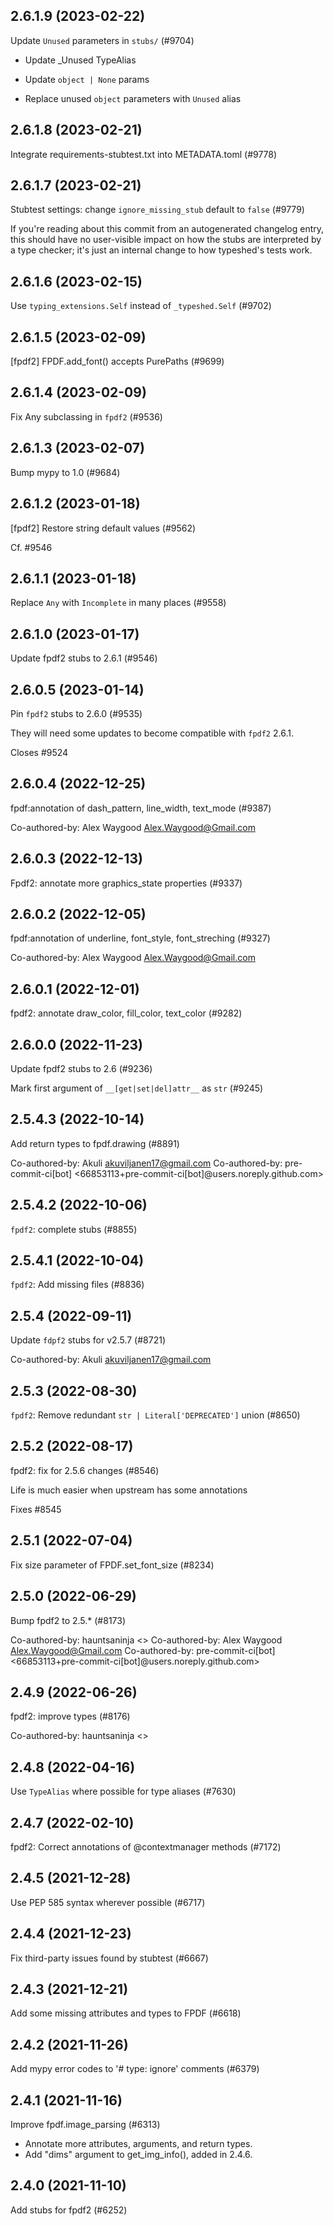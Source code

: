 ## 2.6.1.9 (2023-02-22)

Update `Unused` parameters in `stubs/` (#9704)

* Update _Unused TypeAlias

* Update `object | None` params

* Replace unused `object` parameters with `Unused` alias

## 2.6.1.8 (2023-02-21)

Integrate requirements-stubtest.txt into METADATA.toml (#9778)

## 2.6.1.7 (2023-02-21)

Stubtest settings: change `ignore_missing_stub` default to `false` (#9779)

If you're reading about this commit from an autogenerated changelog entry, this should have no user-visible impact on how the stubs are interpreted by a type checker; it's just an internal change to how typeshed's tests work.

## 2.6.1.6 (2023-02-15)

Use `typing_extensions.Self` instead of `_typeshed.Self` (#9702)

## 2.6.1.5 (2023-02-09)

[fpdf2] FPDF.add_font() accepts PurePaths (#9699)

## 2.6.1.4 (2023-02-09)

Fix Any subclassing in `fpdf2` (#9536)

## 2.6.1.3 (2023-02-07)

Bump mypy to 1.0 (#9684)

## 2.6.1.2 (2023-01-18)

[fpdf2] Restore string default values (#9562)

Cf. #9546

## 2.6.1.1 (2023-01-18)

Replace `Any` with `Incomplete` in many places (#9558)

## 2.6.1.0 (2023-01-17)

Update fpdf2 stubs to 2.6.1 (#9546)

## 2.6.0.5 (2023-01-14)

Pin `fpdf2` stubs to 2.6.0 (#9535)

They will need some updates to become compatible with `fpdf2` 2.6.1.

Closes #9524

## 2.6.0.4 (2022-12-25)

fpdf:annotation of dash_pattern, line_width, text_mode (#9387)

Co-authored-by: Alex Waygood <Alex.Waygood@Gmail.com>

## 2.6.0.3 (2022-12-13)

Fpdf2: annotate more graphics_state properties (#9337)

## 2.6.0.2 (2022-12-05)

fpdf:annotation of underline, font_style, font_streching (#9327)

Co-authored-by: Alex Waygood <Alex.Waygood@Gmail.com>

## 2.6.0.1 (2022-12-01)

fpdf2: annotate draw_color, fill_color, text_color (#9282)

## 2.6.0.0 (2022-11-23)

Update fpdf2 stubs to 2.6 (#9236)

Mark first argument of `__[get|set|del]attr__` as `str` (#9245)

## 2.5.4.3 (2022-10-14)

Add return types to fpdf.drawing (#8891)

Co-authored-by: Akuli <akuviljanen17@gmail.com>
Co-authored-by: pre-commit-ci[bot] <66853113+pre-commit-ci[bot]@users.noreply.github.com>

## 2.5.4.2 (2022-10-06)

`fpdf2`: complete stubs (#8855)

## 2.5.4.1 (2022-10-04)

`fpdf2`: Add missing files (#8836)

## 2.5.4 (2022-09-11)

Update `fdpf2` stubs for v2.5.7 (#8721)

Co-authored-by: Akuli <akuviljanen17@gmail.com>

## 2.5.3 (2022-08-30)

`fpdf2`: Remove redundant `str | Literal['DEPRECATED']` union (#8650)

## 2.5.2 (2022-08-17)

fpdf2: fix for 2.5.6 changes (#8546)

Life is much easier when upstream has some annotations

Fixes #8545

## 2.5.1 (2022-07-04)

Fix size parameter of FPDF.set_font_size (#8234)

## 2.5.0 (2022-06-29)

Bump fpdf2 to 2.5.* (#8173)

Co-authored-by: hauntsaninja <>
Co-authored-by: Alex Waygood <Alex.Waygood@Gmail.com>
Co-authored-by: pre-commit-ci[bot] <66853113+pre-commit-ci[bot]@users.noreply.github.com>

## 2.4.9 (2022-06-26)

fpdf2: improve types (#8176)

Co-authored-by: hauntsaninja <>

## 2.4.8 (2022-04-16)

Use `TypeAlias` where possible for type aliases (#7630)

## 2.4.7 (2022-02-10)

fpdf2: Correct annotations of @contextmanager methods (#7172)

## 2.4.5 (2021-12-28)

Use PEP 585 syntax wherever possible (#6717)

## 2.4.4 (2021-12-23)

Fix third-party issues found by stubtest (#6667)

## 2.4.3 (2021-12-21)

Add some missing attributes and types to FPDF (#6618)

## 2.4.2 (2021-11-26)

Add mypy error codes to '# type: ignore' comments (#6379)

## 2.4.1 (2021-11-16)

Improve fpdf.image_parsing (#6313)

* Annotate more attributes, arguments, and return types.
* Add "dims" argument to get_img_info(), added in 2.4.6.

## 2.4.0 (2021-11-10)

Add stubs for fpdf2 (#6252)

